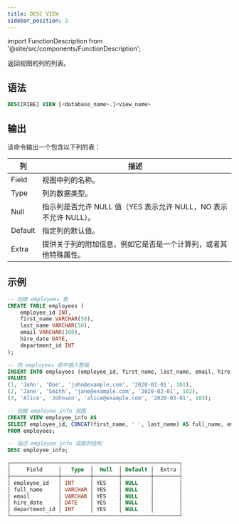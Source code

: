 ```yaml
---
title: DESC VIEW
sidebar_position: 3
---
```

import FunctionDescription from '@site/src/components/FunctionDescription';

<FunctionDescription description="Introduced or updated: v1.2.383"/>

返回视图的列的列表。

## 语法

```sql
DESC[RIBE] VIEW [<database_name>.]<view_name>
```

## 输出

该命令输出一个包含以下列的表：

| 列      | 描述                                                                                                                |
|---------|---------------------------------------------------------------------------------------------------------------------|
| Field   | 视图中列的名称。                                                                                                      |
| Type    | 列的数据类型。                                                                                                        |
| Null    | 指示列是否允许 NULL 值（YES 表示允许 NULL，NO 表示不允许 NULL）。                                                              |
| Default | 指定列的默认值。                                                                                                      |
| Extra   | 提供关于列的附加信息，例如它是否是一个计算列，或者其他特殊属性。                                                                |

## 示例

```sql
-- 创建 employees 表
CREATE TABLE employees (
    employee_id INT,
    first_name VARCHAR(50),
    last_name VARCHAR(50),
    email VARCHAR(100),
    hire_date DATE,
    department_id INT
);

-- 向 employees 表中插入数据
INSERT INTO employees (employee_id, first_name, last_name, email, hire_date, department_id)
VALUES
(1, 'John', 'Doe', 'john@example.com', '2020-01-01', 101),
(2, 'Jane', 'Smith', 'jane@example.com', '2020-02-01', 102),
(3, 'Alice', 'Johnson', 'alice@example.com', '2020-03-01', 103);

-- 创建 employee_info 视图
CREATE VIEW employee_info AS
SELECT employee_id, CONCAT(first_name, ' ', last_name) AS full_name, email, hire_date, department_id
FROM employees;

-- 描述 employee_info 视图的结构
DESC employee_info;

┌─────────────────────────────────────────────────────┐
│     Field     │   Type  │  Null  │ Default │  Extra │
├───────────────┼─────────┼────────┼─────────┼────────┤
│ employee_id   │ INT     │ YES    │ NULL    │        │
│ full_name     │ VARCHAR │ YES    │ NULL    │        │
│ email         │ VARCHAR │ YES    │ NULL    │        │
│ hire_date     │ DATE    │ YES    │ NULL    │        │
│ department_id │ INT     │ YES    │ NULL    │        │
└─────────────────────────────────────────────────────┘
```